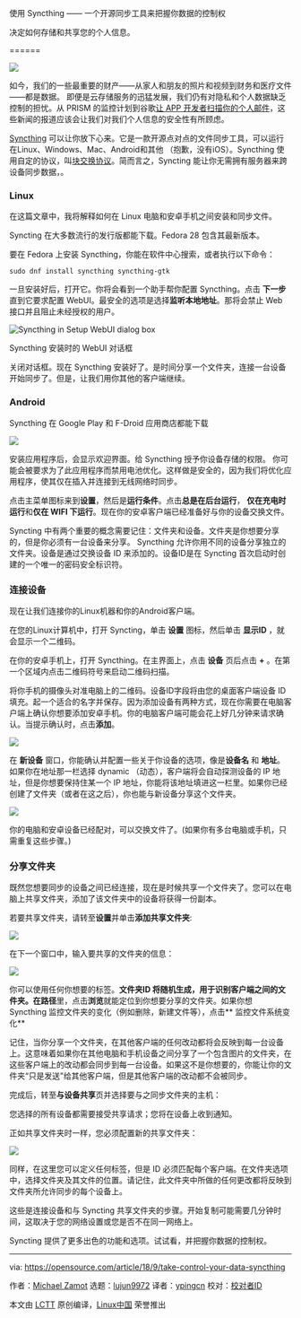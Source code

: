 使用 Syncthing —— 一个开源同步工具来把握你数据的控制权

决定如何存储和共享您的个人信息。

======

![](https://opensource.com/sites/default/files/styles/image-full-size/public/lead-images/bus_cloud_database.png?itok=lhhU42fg)

如今，我们的一些最重要的财产——从家人和朋友的照片和视频到财务和医疗文件——都是数据。
即便是云存储服务的迅猛发展，我们仍有对隐私和个人数据缺乏控制的担忧。从 PRISM 的监控计划到谷歌[让 APP 开发者扫描你的个人邮件][1]，这些新闻的报道应该会让我们对我们个人信息的安全性有所顾虑。

[Syncthing][2] 可以让你放下心来。它是一款开源点对点的文件同步工具，可以运行在Linux、Windows、Mac、Android和其他 （抱歉，没有iOS）。Syncthing 使用自定的协议，叫[块交换协议](3)。简而言之，Syncting 能让你无需拥有服务器来跨设备同步数据，。

### Linux

在这篇文章中，我将解释如何在 Linux 电脑和安卓手机之间安装和同步文件。

Syncting 在大多数流行的发行版都能下载。Fedora 28 包含其最新版本。

要在 Fedora 上安装 Syncthing，你能在软件中心搜索，或者执行以下命令：

```
sudo dnf install syncthing syncthing-gtk
```

一旦安装好后，打开它。你将会看到一个助手帮你配置 Syncthing。点击 **下一步** 直到它要求配置 WebUI。最安全的选项是选择**监听本地地址**。那将会禁止 Web 接口并且阻止未经授权的用户。

![Syncthing in Setup WebUI dialog box][5]

Syncthing 安装时的 WebUI 对话框

关闭对话框。现在 Syncthing 安装好了。是时间分享一个文件夹，连接一台设备开始同步了。但是，让我们用你其他的客户端继续。

### Android

Syncthing 在 Google Play 和  F-Droid 应用商店都能下载

![](https://opensource.com/sites/default/files/uploads/syncthing2.png)

安装应用程序后，会显示欢迎界面。给 Syncthing 授予你设备存储的权限。
你可能会被要求为了此应用程序而禁用电池优化。这样做是安全的，因为我们将优化应用程序，使其仅在插入并连接到无线网络时同步。

点击主菜单图标来到**设置**，然后是**运行条件**。点击**总是在后台运行**， **仅在充电时运行**和**仅在 WIFI 下运行**。现在你的安卓客户端已经准备好与你的设备交换文件。

Syncting 中有两个重要的概念需要记住：文件夹和设备。文件夹是你想要分享的，但是你必须有一台设备来分享。 Syncthing 允许你用不同的设备分享独立的文件夹。设备是通过交换设备 ID 来添加的。设备ID是在 Syncting 首次启动时创建的一个唯一的密码安全标识符。

### 连接设备

现在让我们连接你的Linux机器和你的Android客户端。

在您的Linux计算机中，打开 Syncting，单击 **设置** 图标，然后单击 **显示ID** ，就会显示一个二维码。

在你的安卓手机上，打开 Syncthing。在主界面上，点击 **设备** 页后点击 **+** 。在第一个区域内点击二维码符号来启动二维码扫描。

将你手机的摄像头对准电脑上的二维码。设备ID字段将由您的桌面客户端设备 ID 填充。起一个适合的名字并保存。因为添加设备有两种方式，现在你需要在电脑客户端上确认你想要添加安卓手机。你的电脑客户端可能会花上好几分钟来请求确认。当提示确认时，点击**添加**。

![](https://opensource.com/sites/default/files/uploads/syncthing6.png)

在 **新设备** 窗口，你能确认并配置一些关于你设备的选项，像是**设备名** 和 **地址**。如果你在地址那一栏选择 dynamic （动态），客户端将会自动探测设备的 IP 地址，但是你想要保持住某一个 IP 地址，你能将该地址填进这一栏里。如果你已经创建了文件夹（或者在这之后），你也能与新设备分享这个文件夹。

![](https://opensource.com/sites/default/files/uploads/syncthing7.png)

你的电脑和安卓设备已经配对，可以交换文件了。(如果你有多台电脑或手机，只需重复这些步骤。) 

### 分享文件夹

既然您想要同步的设备之间已经连接，现在是时候共享一个文件夹了。您可以在电脑上共享文件夹，添加了该文件夹中的设备将获得一份副本。

若要共享文件夹，请转至**设置**并单击**添加共享文件夹**:

![](https://opensource.com/sites/default/files/uploads/syncthing8.png)

在下一个窗口中，输入要共享的文件夹的信息：

![](https://opensource.com/sites/default/files/uploads/syncthing9.png)

你可以使用任何你想要的标签。**文件夹ID **将随机生成，用于识别客户端之间的文件夹。在**路径**里，点击**浏览**就能定位到你想要分享的文件夹。如果你想 Syncthing 监控文件夹的变化（例如删除，新建文件等），点击** 监控文件系统变化**

记住，当你分享一个文件夹，在其他客户端的任何改动都将会反映到每一台设备上。这意味着如果你在其他电脑和手机设备之间分享了一个包含图片的文件夹，在这些客户端上的改动都会同步到每一台设备。如果这不是你想要的，你能让你的文件夹“只是发送"给其他客户端，但是其他客户端的改动都不会被同步。

完成后，转至**与设备共享**页并选择要与之同步文件夹的主机：

您选择的所有设备都需要接受共享请求；您将在设备上收到通知。

正如共享文件夹时一样，您必须配置新的共享文件夹：

![](https://opensource.com/sites/default/files/uploads/syncthing12.png)

同样，在这里您可以定义任何标签，但是 ID 必须匹配每个客户端。在文件夹选项中，选择文件夹及其文件的位置。请记住，此文件夹中所做的任何更改都将反映到文件夹所允许同步的每个设备上。

这些是连接设备和与 Syncting 共享文件夹的步骤。开始复制可能需要几分钟时间，这取决于您的网络设置或您是否不在同一网络上。

Syncting 提供了更多出色的功能和选项。试试看，并把握你数据的控制权。

--------------------------------------------------------------------------------

via: https://opensource.com/article/18/9/take-control-your-data-syncthing

作者：[Michael Zamot][a]
选题：[lujun9972](https://github.com/lujun9972)
译者：[ypingcn](https://github.com/ypingcn)
校对：[校对者ID](https://github.com/校对者ID)

本文由 [LCTT](https://github.com/LCTT/TranslateProject) 原创编译，[Linux中国](https://linux.cn/) 荣誉推出

[a]: https://opensource.com/users/mzamot
[1]: https://gizmodo.com/google-says-it-doesnt-go-through-your-inbox-anymore-bu-1827299695
[2]: https://syncthing.net/
[3]: https://docs.syncthing.net/specs/bep-v1.html
[4]: /file/410191
[5]: https://opensource.com/sites/default/files/uploads/syncthing1.png	"Syncthing in Setup WebUI dialog box"
